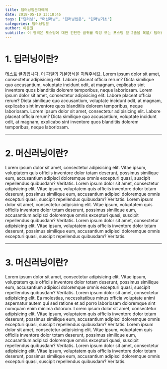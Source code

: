 ```yaml
---
title: 딥러닝입문자에게 
date: 2018-05-10 13:18:45
tags: ["딥러닝", "머신러닝", "딥러닝입문", "딥러닝기초"]
categories: 딥러닝입문
author: 이웅원
subtitle: 이 영역은 포스팅에 대한 간단한 글귀를 작성 또는 포스팅 앞 2줄을 복붙/ 딥러닝이란? 테스트 글귀입니다. 이 파일의 기본양식을 지켜주세요. 
---
```


# 1. 딥러닝이란?

테스트 글귀입니다. 이 파일의 기본양식을 지켜주세요.
Lorem ipsum dolor sit amet, consectetur adipisicing elit. Labore placeat officia rerum? Dicta similique quo accusantium, voluptate incidunt odit, at magnam, explicabo sint inventore quos blanditiis dolorem temporibus, neque laboriosam.
Lorem ipsum dolor sit amet, consectetur adipisicing elit. Labore placeat officia rerum? Dicta similique quo accusantium, voluptate incidunt odit, at magnam, explicabo sint inventore quos blanditiis dolorem temporibus, neque laboriosam.
Lorem ipsum dolor sit amet, consectetur adipisicing elit. Labore placeat officia rerum? Dicta similique quo accusantium, voluptate incidunt odit, at magnam, explicabo sint inventore quos blanditiis dolorem temporibus, neque laboriosam.
<br>

------------------

# 2. 머신러닝이란?
Lorem ipsum dolor sit amet, consectetur adipisicing elit. Vitae ipsum, voluptatem quis officiis inventore dolor totam deserunt, possimus similique eum, accusantium adipisci doloremque omnis excepturi quasi, suscipit repellendus quibusdam? Veritatis.
Lorem ipsum dolor sit amet, consectetur adipisicing elit. Vitae ipsum, voluptatem quis officiis inventore dolor totam deserunt, possimus similique eum, accusantium adipisci doloremque omnis excepturi quasi, suscipit repellendus quibusdam? Veritatis.
Lorem ipsum dolor sit amet, consectetur adipisicing elit. Vitae ipsum, voluptatem quis officiis inventore dolor totam deserunt, possimus similique eum, accusantium adipisci doloremque omnis excepturi quasi, suscipit repellendus quibusdam? Veritatis.
Lorem ipsum dolor sit amet, consectetur adipisicing elit. Vitae ipsum, voluptatem quis officiis inventore dolor totam deserunt, possimus similique eum, accusantium adipisci doloremque omnis excepturi quasi, suscipit repellendus quibusdam? Veritatis.

------------------

# 3. 머신러닝이란?
Lorem ipsum dolor sit amet, consectetur adipisicing elit. Vitae ipsum, voluptatem quis officiis inventore dolor totam deserunt, possimus similique eum, accusantium adipisci doloremque omnis excepturi quasi, suscipit repellendus quibusdam? Veritatis. Lorem ipsum dolor sit amet, consectetur adipisicing elit. Ea molestias, necessitatibus minus officia voluptate animi aspernatur autem qui sed ratione et ad porro laboriosam doloremque sint numquam enim minima dolorum.
Lorem ipsum dolor sit amet, consectetur adipisicing elit. Vitae ipsum, voluptatem quis officiis inventore dolor totam deserunt, possimus similique eum, accusantium adipisci doloremque omnis excepturi quasi, suscipit repellendus quibusdam? Veritatis.
Lorem ipsum dolor sit amet, consectetur adipisicing elit. Vitae ipsum, voluptatem quis officiis inventore dolor totam deserunt, possimus similique eum, accusantium adipisci doloremque omnis excepturi quasi, suscipit repellendus quibusdam? Veritatis.
Lorem ipsum dolor sit amet, consectetur adipisicing elit. Vitae ipsum, voluptatem quis officiis inventore dolor totam deserunt, possimus similique eum, accusantium adipisci doloremque omnis excepturi quasi, suscipit repellendus quibusdam? Veritatis.